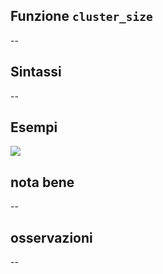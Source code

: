 ## Funzione `cluster_size`

--

## Sintassi

--

## Esempi

![](/img/variabili/cluster_size/cluster_size1.png)

## nota bene

--

## osservazioni

--
